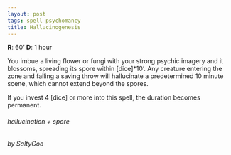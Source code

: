 ```yaml
---
layout: post
tags: spell psychomancy
title: Hallucinogenesis
---
```

**R**: 60’		**D**: 1 hour

You imbue a living flower or fungi with your strong psychic imagery and it blossoms, spreading its spore within [dice]*10’. Any creature entering the zone and failing a saving throw will hallucinate a predetermined 10 minute scene, which cannot extend beyond the spores.

If you invest 4 [dice] or more into this spell, the duration becomes permanent.

###### hallucination + spore
###### by SaltyGoo
